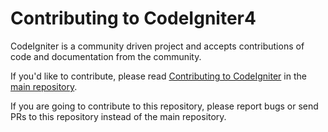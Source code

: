 # Contributing to CodeIgniter4

CodeIgniter is a community driven project and accepts contributions of
code and documentation from the community.

If you'd like to contribute, please read [Contributing to CodeIgniter](https://github.com/codeigniter4/CodeIgniter4/blob/develop/contributing/README.md)
in the [main repository](https://github.com/codeigniter4/CodeIgniter4).

If you are going to contribute to this repository, please report bugs or send PRs
to this repository instead of the main repository.
